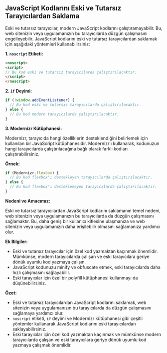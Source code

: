 ## JavaScript Kodlarını Eski ve Tutarsız Tarayıcılardan Saklama

Eski ve tutarsız tarayıcılar, modern JavaScript kodlarını çalıştıramayabilir. Bu, web sitenizin veya uygulamanızın bu tarayıcılarda düzgün çalışmasını engelleyebilir. JavaScript kodlarını eski ve tutarsız tarayıcılardan saklamak için aşağıdaki yöntemleri kullanabilirsiniz:

**1. `noscript` Etiketi:**

```html
<noscript>
<script>
// Bu kod eski ve tutarsız tarayıcılarda çalıştırılacaktır.
</script>
</noscript>
```

**2. `if` Deyimi:**

```javascript
if (!window.addEventListener) {
  // Bu kod eski ve tutarsız tarayıcılarda çalıştırılacaktır.
} else {
  // Bu kod modern tarayıcılarda çalıştırılacaktır.
}
```

**3. Modernizr Kütüphanesi:**

Modernizr, tarayıcıda hangi özelliklerin desteklendiğini belirlemek için kullanılan bir JavaScript kütüphanesidir. Modernizr'ı kullanarak, kodunuzun hangi tarayıcılarda çalıştırılacağına bağlı olarak farklı kodları çalıştırabilirsiniz.

**Örnek:**

```javascript
if (Modernizr.flexbox) {
  // Bu kod flexbox'ı destekleyen tarayıcılarda çalıştırılacaktır.
} else {
  // Bu kod flexbox'ı desteklemeyen tarayıcılarda çalıştırılacaktır.
}
```

**Nedeni ve Amacımız:**

Eski ve tutarsız tarayıcılardan JavaScript kodlarını saklamanın temel nedeni, web sitenizin veya uygulamanızın bu tarayıcılarda da düzgün çalışmasını sağlamaktır. Bu, daha geniş bir kullanıcı kitlesine ulaşmanıza ve web sitenizin veya uygulamanızın daha erişilebilir olmasını sağlamanıza yardımcı olur.

**Ek Bilgiler:**

* Eski ve tutarsız tarayıcılar için özel kod yazmaktan kaçınmak önemlidir. Mümkünse, modern tarayıcılarda çalışan ve eski tarayıcılara geriye dönük uyumlu kod yazmaya çalışın.
* JavaScript kodunuzu minify ve obfuscate etmek, eski tarayıcılarda daha hızlı çalışmasını sağlayabilir.
* Eski tarayıcılar için özel bir polyfill kütüphanesi kullanmayı da düşünebilirsiniz.

**Özet:**

* Eski ve tutarsız tarayıcılardan JavaScript kodlarını saklamak, web sitenizin veya uygulamanızın bu tarayıcılarda da düzgün çalışmasını sağlamaya yardımcı olur.
* `noscript` etiketi, `if` deyimi ve Modernizr kütüphanesi gibi çeşitli yöntemler kullanarak JavaScript kodlarını eski tarayıcılardan saklayabilirsiniz.
* Eski tarayıcılar için özel kod yazmaktan kaçınmak ve mümkünse modern tarayıcılarda çalışan ve eski tarayıcılara geriye dönük uyumlu kod yazmaya çalışmak önemlidir.
